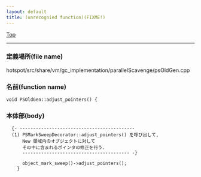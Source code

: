 ```yaml
---
layout: default
title: (unrecognied function)(FIXME!)
---
```

[Top](../index.html)

--- 
### 定義場所(file name)
hotspot/src/share/vm/gc_implementation/parallelScavenge/psOldGen.cpp

### 名前(function name)
```
void PSOldGen::adjust_pointers() {
```

### 本体部(body)
```
  {- -------------------------------------------
  (1) PSMarkSweepDecorator::adjust_pointers() を呼び出して, 
      New 領域内のオブジェクトに対して
      その中に含まれるポインタの修正を行う.
      ---------------------------------------- -}

	  object_mark_sweep()->adjust_pointers();
	}
	
```



